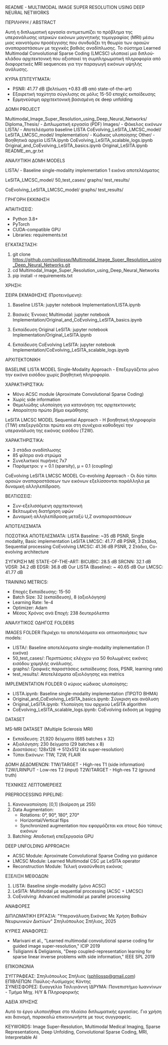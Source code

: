 README - MULTIMODAL IMAGE SUPER RESOLUTION USING DEEP NEURAL NETWORKS

ΠΕΡΙΛΗΨΗ / ABSTRACT

Αυτή η διπλωματική εργασία αντιμετωπίζει το πρόβλημα της υπερανάλυσης ιατρικών εικόνων μαγνητικής τομογραφίας (MRI) μέσω μιας καινοτόμου προσέγγισης που συνδυάζει τη θεωρία των αραιών αναπαραστάσεων με τεχνικές βαθιάς αναδίπλωσης. Το σύστημα Learned Multimodal Convolutional Sparse Coding (LMCSC) υλοποιεί μια διπλού-κλάδου αρχιτεκτονική που αξιοποιεί τη συμπληρωματική πληροφορία από διαφορετικές MRI sequences για την παραγωγή εικόνων υψηλής ανάλυσης.

ΚΥΡΙΑ ΕΠΙΤΕΥΓΜΑΤΑ:
- PSNR: 41.77 dB (βελτίωση +0.83 dB από state-of-the-art)
- Εξαιρετική ταχύτητα σύγκλισης σε μόλις 15-50 εποχές εκπαίδευσης
- Ερμηνεύσιμη αρχιτεκτονική βασισμένη σε deep unfolding

ΔΟΜΗ PROJECT

Multimodal_Image_Super_Resolution_using_Deep_Neural_Networks/
    Diploma_Thesis/ - Διπλωματική εργασία (PDF)
    Images/ - Φάκελος εικόνων
        LISTA/ - Αποτελέσματα baseline LISTA
        CoEvolving_LeSITA_LMCSC_model/
        LeSITA_LMCSC_model/
    Implementation/ - Κώδικας υλοποίησης
        Other/ - Βοηθητικά αρχεία
        LISTA.ipynb
        CoEvolving_LeSITA_scalable_logs.ipynb
        Original_and_CoEvolving_LeSITA_basics.ipynb
        Original_LeSITA.ipynb
        README_en_gr.txt

ΑΝΑΛΥΤΙΚΗ ΔΟΜΗ MODELS

LISTA/ - Baseline single-modality implementation
    1 εικόνα αποτελέσματος

LeSITA_LMCSC_model/
    50_test_cases/
    graphs/
    test_results/

CoEvolving_LeSITA_LMCSC_model/
    graphs/
    test_results/

ΓΡΗΓΟΡΗ ΕΚΚΙΝΗΣΗ

ΑΠΑΙΤΗΣΕΙΣ:
- Python 3.8+
- PyTorch
- CUDA-compatible GPU
- Libraries: requirements.txt 

ΕΓΚΑΤΑΣΤΑΣΗ:
1. git clone https://github.com/spiliossp/Multimodal_Image_Super_Resolution_using_Deep_Neural_Networks.git
2. cd Multimodal_Image_Super_Resolution_using_Deep_Neural_Networks
3. pip install -r requirements.txt

ΧΡΗΣΗ:

ΣΕΙΡΑ ΕΚΜΑΘΗΣΗΣ (Προτεινόμενη):
1. Baseline LISTA:
   jupyter notebook Implementation/LISTA.ipynb

2. Βασικές Έννοιες Multimodal:
   jupyter notebook Implementation/Original_and_CoEvolving_LeSITA_basics.ipynb

3. Εκπαίδευση Original LeSITA:
   jupyter notebook Implementation/Original_LeSITA.ipynb

4. Εκπαίδευση CoEvolving LeSITA:
   jupyter notebook Implementation/CoEvolving_LeSITA_scalable_logs.ipynb

ΑΡΧΙΤΕΚΤΟΝΙΚΗ

BASELINE LISTA MODEL
Single-Modality Approach - Επεξεργάζεται μόνο την εικόνα εισόδου χωρίς βοηθητική πληροφορία.

ΧΑΡΑΚΤΗΡΙΣΤΙΚΑ:
- Μόνο ACSC module (Aproximate Convolutional Sparse Coding)
- Χωρίς side information
- Θεμελιώδης υλοποίηση για κατανόηση της αρχιτεκτονικής
- Απαραίτητο πρώτο βήμα εκμάθησης

LeSITA LMCSC MODEL
Sequential Approach - Η βοηθητική πληροφορία (T1W) επεξεργάζεται πρώτα και στη συνέχεια καθοδηγεί την υπερανάλυση της εικόνας εισόδου (T2W).

ΧΑΡΑΚΤΗΡΙΣΤΙΚΑ:
- 3 στάδια αναδίπλωσης
- 85 φίλτρα ανά στρώμα
- Συνελικτικοί πυρήνες 7x7
- Παράμετροι: γ = 0.1 (sparsity), μ = 0.1 (coupling)

CoEvolving LeSITA LMCSC MODEL
Co-evolving Approach - Οι δύο τύποι αραιών αναπαραστάσεων των εικόνων εξελίσσονται παράλληλα με δυναμική αλληλεπίδραση.

ΒΕΛΤΙΩΣΕΙΣ:
- Συν-εξελισσόμενη αρχιτεκτονική
- Βελτιωμένη διατήρηση υφών
- Δυναμική αλληλεπίδραση μεταξύ U,Z αναπαραστάσεων

ΑΠΟΤΕΛΕΣΜΑΤΑ

ΠΟΣΟΤΙΚΑ ΑΠΟΤΕΛΕΣΜΑΤΑ:
LISTA Baseline: ~35 dB PSNR, Single modality, Basic implementation
LeSITA LMCSC: 41.77 dB PSNR, 3 Στάδια, Sequential processing
CoEvolving LMCSC: 41.36 dB PSNR, 2 Στάδια, Co-evolving architecture

ΣΥΓΚΡΙΣΗ ΜΕ STATE-OF-THE-ART:
BICUBIC: 28.5 dB
SRCNN: 32.1 dB
VDSR: 34.2 dB
EDSR: 36.8 dB
Our LISTA (Baseline): ~ 40.65 dB
Our LMCSC: 41.77 dB

TRAINING METRICS:
- Εποχές Εκπαίδευσης: 15-50
- Batch Size: 32 (εκπαίδευση), 8 (αξιολόγηση)
- Learning Rate: 1e-4
- Optimizer: Adam
- Μέσος Χρόνος ανά Εποχή: 238 δευτερόλεπτα

ΑΝΑΛΥΤΙΚΟΣ ΟΔΗΓΟΣ FOLDERS

IMAGES FOLDER
Περιέχει τα αποτελέσματα και οπτικοποιήσεις των models:
- LISTA/: Baseline αποτελέσματα single-modality implementation (1 εικόνα)
- 50_test_cases/: Περιπτώσεις ελέγχου για 50 θολωμένες εικόνες εισόδου χαμηλής ανάλυσης.
- graphs/: Γραφικές παραστάσεις εκπαίδευσης (loss, PSNR, learning rate)
- test_results/: Αποτελέσματα αξιολόγησης και metrics

IMPLEMENTATION FOLDER
Ο κύριος κώδικας υλοποίησης:
- LISTA.ipynb: Baseline single-modality implementation (ΠΡΩΤΟ ΒΗΜΑ)
- Original_and_CoEvolving_LeSITA_basics.ipynb: Σύγκριση και ανάλυση
- Original_LeSITA.ipynb: Υλοποίηση του αρχικού LeSITA algorithm
- CoEvolving_LeSITA_scalable_logs.ipynb: CoEvolving έκδοση με logging

DATASET

MS-MRI DATASET (Multiple Sclerosis MRI)
- Εκπαίδευση: 21,920 δείγματα (685 batches x 32)
- Αξιολόγηση: 230 δείγματα (29 batches x 8)
- Διαστάσεις: 128x128 → 512x512 (4x super-resolution)
- Τύποι Εικόνων: T1W, T2W, FLAIR

ΔΟΜΗ ΔΕΔΟΜΕΝΩΝ:
T1W/TARGET - High-res T1 (side information)
T2W/LRINPUT - Low-res T2 (input)
T2W/TARGET - High-res T2 (ground truth)

ΤΕΧΝΙΚΕΣ ΛΕΠΤΟΜΕΡΕΙΕΣ

PREPROCESSING PIPELINE:
1. Κανονικοποίηση: [0,1] (διαίρεση με 255)
2. Data Augmentation: 
   - Rotations: 0°, 90°, 180°, 270°
   - Horizontal/Vertical flips
   - Synchronized augmentation που εφαρμόζεται και στους δύο τύπους εικόνων
3. Batching: Αποδοτική επεξεργασία GPU

DEEP UNFOLDING APPROACH:
- ACSC Module: Aproximate Convolutional Sparse Coding για guidance
- LMCSC Module: Learned Multimodal CSC με LeSITA operator
- Reconstruction Module: Τελική ανασύνθεση εικόνας

ΕΞΕΛΙΞΗ ΜΕΘΟΔΩΝ:
1. LISTA: Baseline single-modality (μόνο ACSC)
2. LeSITA: Multimodal με sequential processing (ACSC + LMCSC)
3. CoEvolving: Advanced multimodal με parallel processing

ΑΝΑΦΟΡΕΣ

ΔΙΠΛΩΜΑΤΙΚΗ ΕΡΓΑΣΙΑ:
"Υπερανάλυση Εικόνας Με Χρήση Βαθιών Νευρωνικών Δικτύων"
Σπηλιόπουλος Σπήλιος, 2025

ΚΥΡΙΕΣ ΑΝΑΦΟΡΕΣ:
- Marivani et al., "Learned multimodal convolutional sparse coding for guided image super-resolution," ICIP 2019
- Tsiligianni & Deligiannis, "Deep coupled-representation learning for sparse linear inverse problems with side information," IEEE SPL 2019

ΕΠΙΚΟΙΝΩΝΙΑ

ΣΥΓΓΡΑΦΕΑΣ: Σπηλιόπουλος Σπήλιος  (sphliossp@gmail.com)
ΕΠΙΒΛΕΠΩΝ: Παύλος-Λυσίμαχος Κόντης  
ΣΥΝΕΙΣΦΟΡΕΣ: Ευαγγελία Τσιλιγιάννη
ΙΔΡΥΜΑ: Πανεπιστήμιο Ιωαννίνων - Τμήμα Μηχ. Η/Υ & Πληροφορικής

ΑΔΕΙΑ ΧΡΗΣΗΣ

Αυτό το έργο υλοποιήθηκε στο πλαίσιο διπλωματικής εργασίας. Για χρήση και διανομή, παρακαλώ επικοινωνήστε με τους συγγραφείς.

KEYWORDS: Image Super-Resolution, Multimodal Medical Imaging, Sparse Representations, Deep Unfolding, Convolutional Sparse Coding, MRI, Interpretable AI